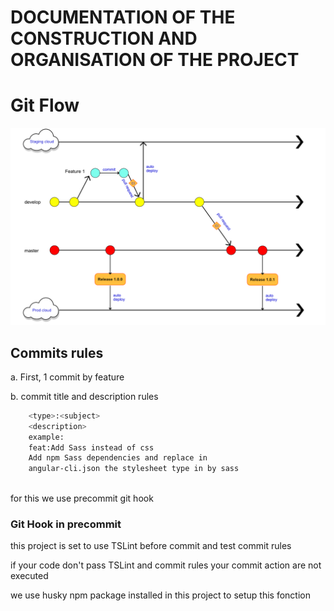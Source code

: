 # DOCUMENTATION OF THE CONSTRUCTION 	AND ORGANISATION OF THE PROJECT

# Git Flow

![](img/gitflow.png)

## Commits rules
a. First, 1 commit by feature

b. commit title and description rules  
```sh
    <type>:<subject>
    <description>
    example:
    feat:Add Sass instead of css
    Add npm Sass dependencies and replace in 
    angular-cli.json the stylesheet type in by sass
    
 ```
 
   for this we use precommit git hook
   
   ### Git Hook in precommit
   
   this project is set to use TSLint before commit and test commit rules
   
   if your code don't pass TSLint and commit rules your commit action are not executed
   
   we use husky npm package installed in this project to setup this fonction

